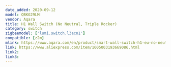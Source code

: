 ```yaml
---
date_added: 2020-09-12
model: QBKG29LM
vendor: Aqara
title: H1 Wall Switch (No Neutral, Triple Rocker)
category: switch
zigbeemodel: ['lumi.switch.l3acn1']
compatible: [z2m]
mlink: https://www.aqara.com/en/product/smart-wall-switch-h1-eu-no-neutral
link: https://www.aliexpress.com/item/1005003193669086.html
link2: 
link3: 
---
```

